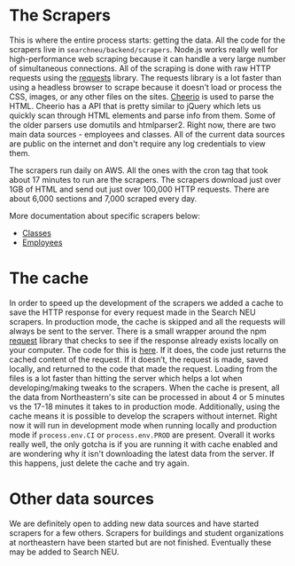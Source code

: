 # The Scrapers

This is where the entire process starts: getting the data. All the code for the scrapers live in `searchneu/backend/scrapers`. Node.js works really well for high-performance web scraping because it can handle a very large number of simultaneous connections. All of the scraping is done with raw HTTP requests using the [requests](https://www.npmjs.com/package/request) library. The requests library is a lot faster than using a headless browser to scrape because it doesn’t load or process the CSS, images, or any other files on the sites. [Cheerio](https://cheerio.js.org/) is used to parse the HTML. Cheerio has a API that is pretty similar to jQuery which lets us quickly scan through HTML elements and parse info from them. Some of the older parsers use domutils and htmlparser2. Right now, there are two main data sources - employees and classes. All of the current data sources are public on the internet and don't require any log credentials to view them.

The scrapers run daily on AWS. All the ones with the cron tag that took about 17 minutes to run are the scrapers. The scrapers download just over 1GB of HTML and send out just over 100,000 HTTP requests. There are about 6,000 sections and 7,000 scraped every day.

More documentation about specific scrapers below:

- [Classes](Classes.md)
- [Employees](Employees.md)

# The cache

In order to speed up the development of the scrapers we added a cache to save the HTTP response for every request made in the Search NEU scrapers. In production mode, the cache is skipped and all the requests will always be sent to the server. There is a small wrapper around the npm [request](https://github.com/request/request) library that checks to see if the response already exists locally on your computer. The code for this is [here](https://github.com/sandboxnu/searchneu/blob/master/backend/scrapers/cache.js). If it does, the code just returns the cached content of the request. If it doesn’t, the request is made, saved locally, and returned to the code that made the request. Loading from the files is a lot faster than hitting the server which helps a lot when developing/making tweaks to the scrapers. When the cache is present, all the data from Northeastern's site can be processed in about 4 or 5 minutes vs the 17-18 minutes it takes to in production mode. Additionally, using the cache means it is possible to develop the scrapers without internet. Right now it will run in development mode when running locally and production mode if `process.env.CI` or `process.env.PROD` are present. Overall it works really well, the only gotcha is if you are running it with cache enabled and are wondering why it isn't downloading the latest data from the server. If this happens, just delete the cache and try again.

# Other data sources

We are definitely open to adding new data sources and have started scrapers for a few others. Scrapers for
buildings and student organizations at northeastern have been started but are not finished. Eventually these may be added to Search NEU.
